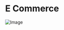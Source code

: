 # E Commerce
![Image](https://github.com/user-attachments/assets/26a8a315-3304-4b2c-8f55-1c3d173ad4a0)

